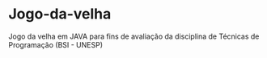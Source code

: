 # Jogo-da-velha
Jogo da velha em JAVA para fins de avaliação da disciplina de Técnicas de Programação (BSI - UNESP)
